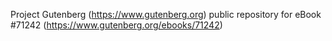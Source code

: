 Project Gutenberg (https://www.gutenberg.org) public repository for
eBook #71242 (https://www.gutenberg.org/ebooks/71242)
